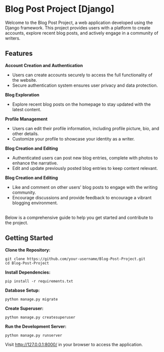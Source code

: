﻿# Blog Post Project [Django]

Welcome to the Blog Post Project, a web application developed using the Django framework. This project provides users with a platform to create accounts, explore recent blog posts, and actively engage in a community of writers.

## Features ##

**Account Creation and Authentication**
* Users can create accounts securely to access the full functionality of the website.
* Secure authentication system ensures user privacy and data protection.

**Blog Exploration**
* Explore recent blog posts on the homepage to stay updated with the latest content.

**Profile Management**
* Users can edit their profile information, including profile picture, bio, and other details.
* Customize your profile to showcase your identity as a writer.

**Blog Creation and Editing**
* Authenticated users can post new blog entries, complete with photos to enhance the narrative.
* Edit and update previously posted blog entries to keep content relevant.

**Blog Creation and Editing**
* Like and comment on other users' blog posts to engage with the writing community.
* Encourage discussions and provide feedback to encourage a vibrant blogging environment.

<br>
Below is a comprehensive guide to help you get started and contribute to the project.

## Getting Started ##
**Clone the Repository:**

    git clone https://github.com/your-username/Blog-Post-Project.git
    cd Blog-Post-Project

**Install Dependencies:**

    pip install -r requirements.txt

**Database Setup:**

    python manage.py migrate

**Create Superuser:**

    python manage.py createsuperuser

**Run the Development Server:**

    python manage.py runserver

Visit http://127.0.0.1:8000/ in your browser to access the application.

